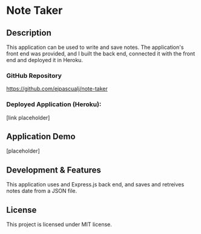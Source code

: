 # Note Taker


## Description

This application can be used to write and save notes. The application's front end was provided, and I built the back end, connected it with the front end and deployed it in Heroku.

### GitHub Repository

https://github.com/ejpascualj/note-taker

### Deployed Application (Heroku):

[link placeholder]


## Application Demo

[placeholder]

## Development & Features

This application uses and Express.js back end, and saves and retreives notes date from a JSON file.

## License

This project is licensed under MIT license.
